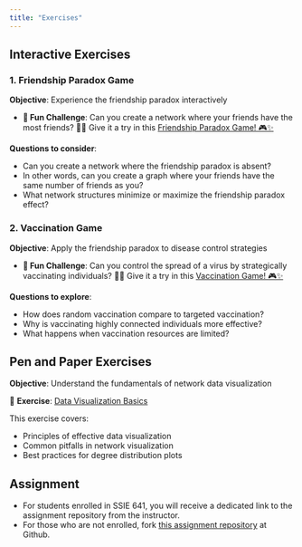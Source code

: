 ```yaml
---
title: "Exercises"
---
```


## Interactive Exercises

### 1. Friendship Paradox Game
**Objective**: Experience the friendship paradox interactively

- **🎉 Fun Challenge**: Can you create a network where your friends have the most friends? 🤔💡 Give it a try in this [Friendship Paradox Game! 🎮✨](../assets/vis/friendship-paradox-game.html)

**Questions to consider**:
- Can you create a network where the friendship paradox is absent?
- In other words, can you create a graph where your friends have the same number of friends as you?
- What network structures minimize or maximize the friendship paradox effect?

### 2. Vaccination Game
**Objective**: Apply the friendship paradox to disease control strategies

- **🎉 Fun Challenge**: Can you control the spread of a virus by strategically vaccinating individuals? 🤔💡 Give it a try in this [Vaccination Game! 🎮✨](../assets/vis/vaccination-game.html)

**Questions to explore**:
- How does random vaccination compare to targeted vaccination?
- Why is vaccinating highly connected individuals more effective?
- What happens when vaccination resources are limited?

## Pen and Paper Exercises

**Objective**: Understand the fundamentals of network data visualization

📝 **Exercise**: [Data Visualization Basics](./pen-and-paper/exercise.pdf)

This exercise covers:
- Principles of effective data visualization
- Common pitfalls in network visualization
- Best practices for degree distribution plots

## Assignment

- For students enrolled in SSIE 641, you will receive a dedicated link to the assignment repository from the instructor.
- For those who are not enrolled, fork [this assignment repository](https://github.com/sk-classroom/advnetsci-node-degree) at Github.
